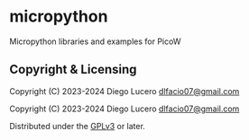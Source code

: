 # micropython
Micropython libraries and examples for PicoW

## Copyright & Licensing
Copyright (C) 2023-2024 Diego Lucero <dlfacio07@gmail.com> 

Copyright (C) 2023-2024 Diego Lucero <dlfacio07@gmail.com> 


Distributed under the [GPLv3] or later.

[`<jett@circe.com>`]: mailto:jett@circe.com
[GPLv3]: LICENSE.md
